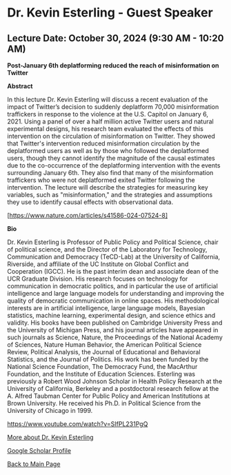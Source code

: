 # Dr. Kevin Esterling - Guest Speaker

## Lecture Date: October 30, 2024 (9:30 AM - 10:20 AM)

**Post-January 6th deplatforming reduced the reach of misinformation on Twitter**


**Abstract**

In this lecture Dr. Kevin Esterling will discuss a recent evaluation of the impact of Twitter’s decision to suddenly deplatform 70,000 misinformation traffickers in response to the violence at the U.S. Capitol on January 6, 2021. Using a panel of over a half million active Twitter users and natural experimental designs, his research team evaluated the effects of this intervention on the circulation of misinformation on Twitter. They showed that Twitter's intervention reduced misinformation circulation by the deplatformed users as well as by those who followed the deplatformed users, though they cannot identify the magnitude of the causal estimates due to the co-occurrence of the deplatforming intervention with the events surrounding January 6th. They also find that many of the misinformation traffickers who were not deplatformed exited Twitter following the intervention. The lecture will describe the strategies for measuring key variables, such as "misinformation," and the strategies and assumptions they use to identify causal effects with observational data.

[https://www.nature.com/articles/s41586-024-07524-8]

**Bio**

Dr. Kevin Esterling is Professor of Public Policy and Political Science, chair of political science, and the Director of the Laboratory for Technology, Communication and Democracy (TeCD-Lab) at the University of California, Riverside, and affiliate of the UC Institute on Global Conflict and Cooperation (IGCC).  He is the past interim dean and associate dean of the UCR Graduate Division. His research focuses on technology for communication in democratic politics, and in particular the use of artificial intelligence and large language models for understanding and improving the quality of democratic communication in online spaces. His methodological interests are in artificial intelligence, large language models, Bayesian statistics, machine learning, experimental design, and science ethics and validity. His books have been published on Cambridge University Press and the University of Michigan Press, and his journal articles have appeared in such journals as Science, Nature, the Proceedings of the National Academy of Sciences, Nature Human Behavior, the American Political Science Review, Political Analysis, the Journal of Educational and Behavioral Statistics, and the Journal of Politics. His work has been funded by the National Science Foundation, The Democracy Fund, the MacArthur Foundation, and the Institute of Education Sciences. Esterling was previously a Robert Wood Johnson Scholar in Health Policy Research at the University of California, Berkeley and a postdoctoral research fellow at the A. Alfred Taubman Center for Public Policy and American Institutions at Brown University. He received his Ph.D. in Political Science from the University of Chicago in 1999.

https://www.youtube.com/watch?v=SIfPL231PgQ

[More about Dr. Kevin Esterling](https://profiles.ucr.edu/app/home/profile/kevine)

[Google Scholar Profile](https://scholar.google.com/citations?user=Nlu4jagAAAAJ&hl=en)

[Back to Main Page](README.md)

